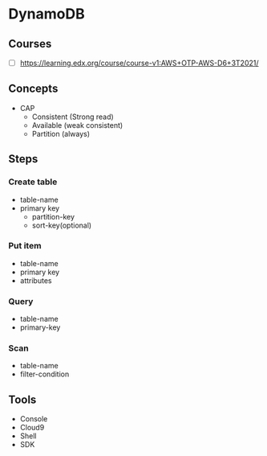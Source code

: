 # DynamoDB

## Courses
- [ ] https://learning.edx.org/course/course-v1:AWS+OTP-AWS-D6+3T2021/
## Concepts
- CAP
  - Consistent (Strong read)
  - Available (weak consistent)
  - Partition (always)   
## Steps
### Create table
- table-name
- primary key
  - partition-key
  - sort-key(optional)
### Put item
- table-name
- primary key
- attributes
### Query
- table-name
- primary-key
### Scan
- table-name
- filter-condition

## Tools
- Console
- Cloud9
- Shell
- SDK
